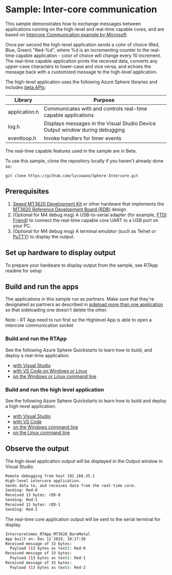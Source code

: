 
# Sample: Inter-core communication

This sample demonstrates how to exchange messages between applications running on the high-level and real-time capable cores, and are based on [Intercore Communication example by Microsoft](https://github.com/Azure/azure-sphere-samples/tree/master/Samples/IntercoreComms).

Once per second the high-level application sends a color of choice (Red, Blue, Green) "Red-%d", where %d is an incrementing counter to the real-time capable application - color of choice will change every 10 increment. The real-time capable application prints the received data, converts any upper-case characters to lower-case and vice versa, and echoes the message back with a customized message to the high-level application.

The high-level application uses the following Azure Sphere libraries and includes [beta APIs](https://docs.microsoft.com/azure-sphere/app-development/use-beta):

|Library   |Purpose  |
|---------|---------|
|application.h |Communicates with and controls real-time capable applications |
|log.h |Displays messages in the Visual Studio Device Output window during debugging |
|eventloop.h |Invoke handlers for timer events |

The real-time capable features used in the sample are in Beta.

To use this sample, clone the repository locally if you haven't already done so:

```
git clone https://github.com/lycuswoo/Sphere-Intercore.git
```

## Prerequisites

1. [Seeed MT3620 Development Kit](https://aka.ms/azurespheredevkits) or other hardware that implements the [MT3620 Reference Development Board (RDB)](https://docs.microsoft.com/azure-sphere/hardware/mt3620-reference-board-design) design.
1. (Optional for M4 debug msg) A USB-to-serial adapter (for example, [FTDI Friend](https://www.digikey.com/catalog/en/partgroup/ftdi-friend/60311)) to connect the real-time capable core UART to a USB port on your PC.
1. (Optional for M4 debug msg) A terminal emulator (such as Telnet or [PuTTY](https://www.chiark.greenend.org.uk/~sgtatham/putty/.)) to display the output.

## Set up hardware to display output

To prepare your hardware to display output from the sample, see RTApp readme for setup

## Build and run the apps

The applications in this sample run as partners. Make sure that they're designated as partners as described in [sideload more than one application](https://docs.microsoft.com/azure-sphere/app-development/sideload-app#sideload-more-than-one-application) so that sideloading one doesn't delete the other.

Note - RT App need to run first so the Highlevel App is able to open a intercore communication socket

### Build and run the RTApp

See the following Azure Sphere Quickstarts to learn how to build, and deploy a real-time application:

   -  [with Visual Studio](https://docs.microsoft.com/azure-sphere/install/qs-real-time-application)
   -  [with VS Code on Windows or Linux](https://docs.microsoft.com/azure-sphere/install/qs-real-time-app-vscode)
   -  [on the Windows or Linux command line](https://docs.microsoft.com/azure-sphere/install/qs-real-time-app-cli)

### Build and run the high level application

See the following Azure Sphere Quickstarts to learn how to build and deploy a high-level application:

   -  [with Visual Studio](https://docs.microsoft.com/azure-sphere/install/qs-blink-application)
   -  [with VS Code](https://docs.microsoft.com/azure-sphere/install/qs-blink-vscode)
   -  [on the Windows command line](https://docs.microsoft.com/azure-sphere/install/qs-blink-cli)
   -  [on the Linux command line](https://docs.microsoft.com/azure-sphere/install/qs-blink-linux-cli)

## Observe the output

The high-level application output will be displayed in the Output window in Visual Studio.

```sh
Remote debugging from host 192.168.35.1
High-level intercore application.
Sends data to, and receives data from the real-time core.
Sending: Red-0
Received 13 bytes: rED-0
Sending: Red-1
Received 13 bytes: rED-1
Sending: Red-2
```

The real-time core application output will be sent to the serial terminal for display.

```sh
IntercoreComms_RTApp_MT3620_BareMetal
App built on: Dec 12 2019, 10:17:38
Received message of 33 bytes:
  Payload (13 bytes as text): Red-0
Received message of 33 bytes:
  Payload (13 bytes as text): Red-1
Received message of 33 bytes:
  Payload (13 bytes as text): Red-2
```

